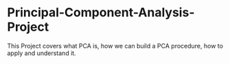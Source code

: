 # Principal-Component-Analysis-Project
This Project covers what PCA is, how we can build a PCA  procedure, how to apply and understand it.
